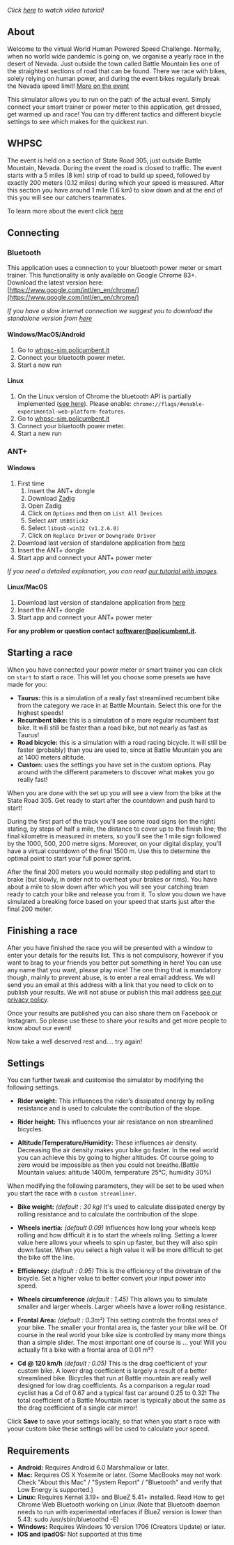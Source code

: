 *Click [here](https://youtu.be/N9bM0_JU3bI?t=61) to watch video tutorial!*

## About

Welcome to the virtual World Human Powered Speed Challenge. Normally, when no world wide pandemic is going on, we organise a yearly race in the desert of Nevada. Just outside the town called Battle Mountain lies one of the straightest sections of road that can be found. There we race with bikes, solely relying on human power, and during the event bikes regularly break the Nevada speed limit!
[More on the event](http://www.ihpva.org/)

This simulator allows you to run on the path of the actual event. Simply connect your smart trainer or power meter to this application, get dressed, get warmed up and race! You can try different tactics and different bicycle settings to see which makes for the quickest run.

## WHPSC

The event is held on a section of State Road 305, just outside Battle Mountain, Nevada. During the event the road is closed to traffic. The event starts with a 5 miles (8 km) strip of road to build up speed, followed by exactly 200 meters (0.12 miles) during which your speed is measured. After this section you have around 1 mile (1.6 km) to slow down and at the end of this you will see our catchers teammates.

To learn more about the event click [here](https://www.policumbent.it/en/whpsc/)

## Connecting

### Bluetooth

This application uses a connection to your bluetooth power meter or smart trainer. This functionality is only available on Google Chrome 83+. Download the latest version here: [https://www.google.com/intl/en_en/chrome/](https://www.google.com/intl/en_en/chrome/)

*If you have a slow internet connection we suggest you to download the standalone version from [here](https://github.com/policumbent/WHPSC-Sim/releases)*

#### Windows/MacOS/Android

1. Go to [whpsc-sim.policumbent.it](https://whpsc-sim.policumbent.it/)
1. Connect your bluetooth power meter.
1. Start a new run

#### Linux

1. On the Linux version of Chrome the bluetooth API is partially implemented ([see here](https://github.com/WebBluetoothCG/web-bluetooth/blob/gh-pages/implementation-status.md)). Please enable: `chrome://flags/#enable-experimental-web-platform-features`.
1. Go to [whpsc-sim.policumbent.it](https://whpsc-sim.policumbent.it/)
1. Connect your bluetooth power meter.
1. Start a new run

### ANT+

#### Windows

1. First time
    1. Insert the ANT+ dongle
    1. Download [Zadig](https://zadig.akeo.ie/)
    1. Open Zadig
    1. Click on `Options` and then on `List All Devices`
    1. Select `ANT USBStick2`
    1. Select `libusb-win32 (v1.2.6.0)`
    1. Click on `Replace Driver` or `Downgrade Driver`
1. Download last version of standalone application from [here](https://github.com/policumbent/WHPSC-Sim/releases)
1. Insert the ANT+ dongle
1. Start app and connect your ANT+ power meter

*If you need a detailed explanation, you can read [our tutorial with images](./windows-driver.html).*

#### Linux/MacOS

1. Download last version of standalone application from [here](https://github.com/policumbent/WHPSC-Sim/releases)
1. Insert the ANT+ dongle
1. Start app and connect your ANT+ power meter

**For any problem or question contact [softwarer@policumbent.it](mailto:software@policumbent.it).**

## Starting a race

When you have connected your power meter or smart trainer you can click on `start` to start a race. This will let you choose some presets we have made for you:

- **Taurus:** this is a simulation of a really fast streamlined recumbent bike from the category we race in at Battle Mountain. Select this one for the highest speeds!
- **Recumbent bike:** this is a simulation of a more regular recumbent fast bike. It will still be faster than a road bike, but not nearly as fast as Taurus!
- **Road bicycle:** this is a simulation with a road racing bicycle. It will still be faster (probably) than you are used to, since at Battle Mountain you are at 1400 meters altitude.
- **Custom:** uses the settings you have set in the custom options. Play around with the different parameters to discover what makes you go really fast!

When you are done with the set up you will see a view from the bike at the State Road 305. Get ready to start after the countdown and push hard to start!

During the first part of the track you’ll see some road signs (on the right) stating, by steps of half a mile, the distance to cover up to the finish line; the final kilometre is measured in meters, so you’ll see the 1 mile sign followed by the 1000, 500, 200 metre signs.  Moreover, on your digital display, you’ll have a virtual countdown of the final 1500 m. Use this to determine the optimal point to start your full power sprint.

After the final 200 meters you would normally stop pedalling and start to brake (but slowly, in order not to overheat your brakes or rims). You have about a mile to slow down after which you will see your catching team ready to catch your bike and release you from it. To slow you down we have simulated a breaking force based on your speed that starts just after the final 200 meter.

## Finishing a race

After you have finished the race you will be presented with a window to enter your details for the results list. This is not compulsory, however if you want to brag to your friends you better put something in here! You can use any name that you want, please play nice! The one thing that is mandatory though, mainly to prevent abuse, is to enter a real email address. We will send you an email at this address with a link that you need to click on to publish your results. We will not abuse or publish this mail address [see our privacy policy](https://www.policumbent.it/whpsc-sim/GDPR.html).

Once your results are published you can also share them on Facebook or Instagram. So please use these to share your results and get more people to know about our event!

Now take a well deserved rest and…. try again!

## Settings

You can further tweak and customise the simulator by modifying the following settings.

- **Rider weight:** This influences the rider’s dissipated energy by rolling resistance and is used to calculate the contribution of the slope.

- **Rider height:** This influences your air resistance on non streamlined bicycles.

- **Altitude/Temperature/Humidity:** These influences air density. Decreasing the air density makes your bike go faster. In the real world you can achieve this by going to higher altitudes. Of course going to zero would be impossible as then you could not breathe.(Battle Mountain values: altitude 1400m, temperature 25°C, humidity 30%)

When modifying the following parameters, they will be set to be used when you start the race with a `custom streamliner`.

- **Bike weight:** *(default : 30 kg)* It's used to calculate dissipated energy by rolling resistance and to calculate the contribution of the slope.

- **Wheels inertia:** *(default 0.09)* Influences how long your wheels keep rolling and how difficult it is to start the wheels rolling. Setting a lower value here allows your wheels to spin up faster, but they will also spin down faster. When you select a high value it will be more difficult to get the bike off the line.

- **Efficiency:** *(default : 0.95)* This is the efficiency of the drivetrain of the bicycle. Set a higher value to better convert your input power into speed.

- **Wheels circumference** *(default : 1.45)* This allows you to simulate smaller and larger wheels. Larger wheels have a lower rolling resistance.

- **Frontal Area:** *(default : 0.3m²)* This setting controls the frontal area of your bike. The smaller your frontal area is, the faster your bike will be. Of course in the real world your bike size is controlled by many more things than a simple slider. The most important one of course is … you! Will you actually fit a bike with a frontal area of 0.01 m²?

- **Cd @ 120 km/h** *(default : 0.05)* This is the drag coefficient of your custom bike. A lower drag coefficient is largely a result of a better streamlined bike. Bicycles that run at Battle mountain are really well designed for low drag coefficients. As a comparison a regular road cyclist has a Cd of 0.67 and a typical fast car around 0.25 to 0.32! The total coefficient of a Battle Mountain racer is typically about the same as the drag coefficient of a single car mirror!

Click **Save** to save your settings locally, so that when you start a race with yoour custom bike these settings will be used to calculate your speed.

## Requirements

- **Android:** Requires Android 6.0 Marshmallow or later.
- **Mac:** Requires OS X Yosemite or later. (Some MacBooks may not work: Check "About this Mac" / "System Report" / "Bluetooth" and verify that Low Energy is supported.)
- **Linux:** Requires Kernel 3.19+ and BlueZ 5.41+ installed. Read How to get Chrome Web Bluetooth working on Linux.(Note that Bluetooth daemon needs to run with experimental interfaces if BlueZ version is lower than 5.43: sudo /usr/sbin/bluetoothd -E)
- **Windows:** Requires Windows 10 version 1706 (Creators Update) or later.
- **IOS and ipadOS:** Not supported at this time
